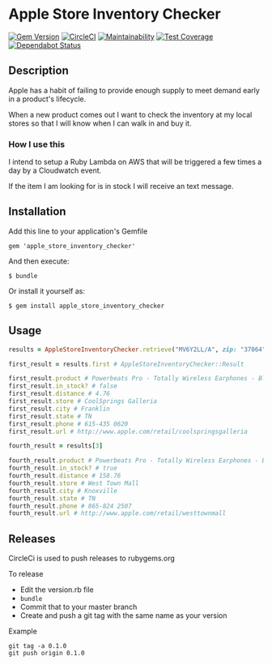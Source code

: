 # Apple Store Inventory Checker

[![Gem Version](https://badge.fury.io/rb/apple_store_inventory_checker.svg)](https://badge.fury.io/rb/apple_store_inventory_checker)
[![CircleCI](https://circleci.com/gh/rickpeyton/apple-store-inventory-checker.svg?style=svg)](https://circleci.com/gh/rickpeyton/apple-store-inventory-checker)
[![Maintainability](https://api.codeclimate.com/v1/badges/df6fd8e126fe44f99348/maintainability)](https://codeclimate.com/github/rickpeyton/apple-store-inventory-checker/maintainability)
[![Test Coverage](https://api.codeclimate.com/v1/badges/df6fd8e126fe44f99348/test_coverage)](https://codeclimate.com/github/rickpeyton/apple-store-inventory-checker/test_coverage)
[![Dependabot Status](https://api.dependabot.com/badges/status?host=github&identifier=77203066)](https://dependabot.com)

## Description

Apple has a habit of failing to provide enough supply to meet demand early in a product's lifecycle.

When a new product comes out I want to check the inventory at my local stores so that I will know when I can walk in and buy it.

### How I use this

I intend to setup a Ruby Lambda on AWS that will be triggered a few times a day by a Cloudwatch event.

If the item I am looking for is in stock I will receive an text message.

## Installation

Add this line to your application's Gemfile

```
gem 'apple_store_inventory_checker'
```

And then execute:

```
$ bundle
```

Or install it yourself as:

```
$ gem install apple_store_inventory_checker
```

## Usage

```ruby
results = AppleStoreInventoryChecker.retrieve("MV6Y2LL/A", zip: "37064", max_distance: 160)

first_result = results.first # AppleStoreInventoryChecker::Result

first_result.product # Powerbeats Pro - Totally Wireless Earphones - Black
first_result.in_stock? # false
first_result.distance # 4.76
first_result.store # CoolSprings Galleria
first_result.city # Franklin
first_result.state # TN
first_result.phone # 615-435 0620
first_result.url # http://www.apple.com/retail/coolspringsgalleria

fourth_result = results[3]

fourth_result.product # Powerbeats Pro - Totally Wireless Earphones - Black
fourth_result.in_stock? # true
fourth_result.distance # 158.76
fourth_result.store # West Town Mall
fourth_result.city # Knoxville
fourth_result.state # TN
fourth_result.phone # 865-824 2507
fourth_result.url # http://www.apple.com/retail/westtownmall
```

## Releases

CircleCi is used to push releases to rubygems.org

To release

* Edit the version.rb file
* `bundle`
* Commit that to your master branch
* Create and push a git tag with the same name as your version

Example

```
git tag -a 0.1.0
git push origin 0.1.0
```
